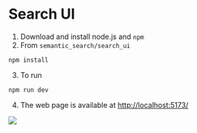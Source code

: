 # Search UI

1. Download and install node.js and `npm`
2. From `semantic_search/search_ui`
```shell
npm install
```
3. To run
```shell
npm run dev
```

4. The web page is available at [http://localhost:5173/](http://localhost:5173/)

![](../../images/frontend.png)